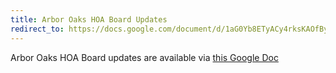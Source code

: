 ```yaml
---
title: Arbor Oaks HOA Board Updates
redirect_to: https://docs.google.com/document/d/1aG0Yb8ETyACy4rksKAOfByeAIA57C4kJ5M6XyS_aTaE/edit
---
```


Arbor Oaks HOA Board updates are available via [this Google Doc](https://docs.google.com/document/d/1aG0Yb8ETyACy4rksKAOfByeAIA57C4kJ5M6XyS_aTaE/edit)
